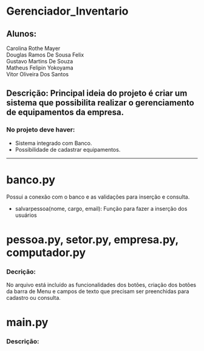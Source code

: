 # Gerenciador_Inventario

## Alunos:
Carolina Rothe Mayer    
Douglas Ramos De Sousa Felix     
Gustavo Martins De Souza    
Matheus Felipin Yokoyama    
Vitor Oliveira Dos Santos   

## Descrição: Principal ideia do projeto é criar um sistema que possibilita realizar o gerenciamento de equipamentos da empresa.



### No projeto deve haver:
- Sistema integrado com Banco.
- Possibilidade de cadastrar equipamentos.



---
# banco.py
Possui a conexão com o banco e as validações para inserção e consulta.
- salvarpessoa(nome, cargo, email): Função para fazer a inserção dos usuários




# pessoa.py, setor.py, empresa.py, computador.py
### Decrição: 
No arquivo está incluído as funcionalidades dos botões, criação dos botões da barra de Menu e campos de texto que precisam ser preenchidas para cadastro ou consulta.


# main.py
### Descrição:
